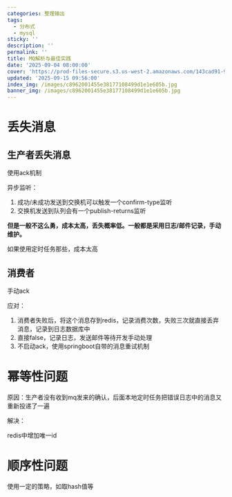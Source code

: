 ```yaml
---
categories: 整理输出
tags:
  - 分布式
  - mysql
sticky: ''
description: ''
permalink: ''
title: MQ解析与最佳实践
date: '2025-09-04 08:00:00'
cover: 'https://prod-files-secure.s3.us-west-2.amazonaws.com/143cad91-961b-48b0-82dc-78fbb6eb5abe/c9835214-316f-4bc0-80b9-279807294da1/934905.jpg?X-Amz-Algorithm=AWS4-HMAC-SHA256&X-Amz-Content-Sha256=UNSIGNED-PAYLOAD&X-Amz-Credential=ASIAZI2LB466UYZZBE2U%2F20250919%2Fus-west-2%2Fs3%2Faws4_request&X-Amz-Date=20250919T040046Z&X-Amz-Expires=3600&X-Amz-Security-Token=IQoJb3JpZ2luX2VjEE8aCXVzLXdlc3QtMiJHMEUCIQDorLTKu8oMQeN3LDhfA79K5IugEN9gnG7Y7v4qEmnvhAIgNrcF06huSbHB%2FboIfMSs%2FN3zj%2BauapWfLh3b5Rh5IsAqiAQIyP%2F%2F%2F%2F%2F%2F%2F%2F%2F%2FARAAGgw2Mzc0MjMxODM4MDUiDOKplGqnq%2FT0oYsO3yrcA%2BrXnEDl5l%2BDXQLmwQrcwBNA0xQSuSIGWzGaAaWHiThCJOi1ypYzP7cQutJlCLe%2BqKLkDkG%2BaYpmojqGhEqBBIc2j19a4G4tkTC7nyiu8FT6q6jCYJdid5Ow5UawtxGwZUy%2BlHJ%2BwzTlOfczgvHyaEAZEUKMAOI3Zpx%2F1jVZ1ov5bV8a3UEMLh8xj1IdGqdc1Bmpug1qcA2X2e9HrZ5NybrogrWbXL8Ykz1hdGpFzPOAh8AGbJexukP%2BBQN58W4xajrLMrvQctwaqMDYL48p4vRBWqaMkK%2BTTbe3GvK9hvrDeBo44pnqddWD9ukLGe4ncmyPx6S1nOXntp2ZnmUWml3iLVYq5W66O8OD%2B5RucAOqmNY1THAHLdV0qrPiNzZXIxaaUHc3wZP8low3PRwT7cy7tAC2hc%2FZvZoIypfZYCl3pmkye5ecG1X836I9v%2BceRPy5YwrnQvL6sZ7MdrhfC70eX4x%2F3NzUXsxhj0Mx%2BTUdG%2FRo37FBu54xT%2F%2B5FdpnURNhtExGDJ9c5OsYykiU7lhKw1wXXFKfOiyTZ9MvxzCfehbKVJIvx4pkFDWDrUk8caojOVUZXPjYpRQ73r9KGOI09rMJCnDT9tTue9t0RTzkWtMvXOz5nz%2FsBls8MLWgssYGOqUBbzAcpgexknIerQs70q0qURoRqc%2F0Id8yMUSQFGbboIH38%2FylUwtj9uSJGiGpPF4ziv27cZIWBmGEJy75w7UQSV1fM44ca7W0QbbQSHHuZW200%2F%2Bb%2BKAXf7NPWwDV7y6LC24uxs8prA8Bc8J%2F5FDxXVlap6hhyEegUrQpJ%2FVmVZbhXzmp5Wwo1B4%2FibDDTngmOoWkxswOLXHbCsKm%2BYlVCFehRxa%2F&X-Amz-Signature=322255f799dd0a689bbac336bae63e243c53106642e0f265056eae539ebf6306&X-Amz-SignedHeaders=host&x-amz-checksum-mode=ENABLED&x-id=GetObject'
updated: '2025-09-15 09:56:00'
index_img: /images/c8962001455e38177108499d1e1e605b.jpg
banner_img: /images/c8962001455e38177108499d1e1e605b.jpg
---
```


# 丢失消息


## 生产者丢失消息


使用ack机制


异步监听：

1. 成功/未成功发送到交换机可以触发一个confirm-type监听
2. 交换机发送到队列会有一个publish-returns监听

**但是一般不这么勇，成本太高，丢失概率低。一般都是采用日志/邮件记录，手动维护。**


如果使用定时任务那些，成本太高


## 消费者


手动ack


应对：

1. 消费者失败后，将这个消息存到redis，记录消费次数，失败三次就直接丢弃消息，记录到日志数据库中
2. 直接false，记录日志，发送邮件等待开发手动处理
3. 不启动ack，使用springboot自带的消息重试机制

# 幂等性问题


原因：生产者没有收到mq发来的确认，后面本地定时任务把错误日志中的消息又重新投递了一遍


解决：


redis中增加唯一id


# 顺序性问题


使用一定的策略，如取hash值等

